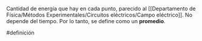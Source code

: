 Cantidad de energía que hay en cada punto, parecido al [[Departamento de Física/Métodos Experimentales/Circuitos eléctricos/Campo eléctrico]]. No depende del tiempo. Por lo tanto, se define como un **promedio**.

#definición